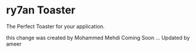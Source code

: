 # ry7an Toaster
The Perfect Toaster for your application.

this change was created by Mohammed Mehdi
Coming Soon ...
Updated by ameer 
